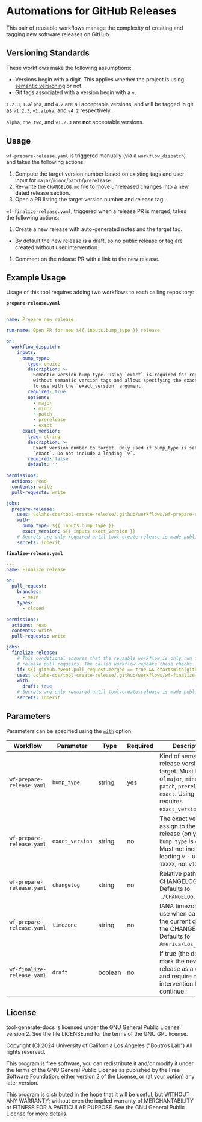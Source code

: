 # Automations for GitHub Releases

This pair of reusable workflows manage the complexity of creating and tagging new software releases on GitHub.

## Versioning Standards

These workflows make the following assumptions:

* Versions begin with a digit. This applies whether the project is using [semantic versioning](https://semver.org/) or not.
* Git tags associated with a version begin with a `v`.

`1.2.3`, `1.alpha`, and `4.2` are all acceptable versions, and will be tagged in git as `v1.2.3`, `v1.alpha`, and `v4.2` respectively.

`alpha`, `one.two`, and `v1.2.3` are **not** acceptable versions.

## Usage

`wf-prepare-release.yaml` is triggered manually (via a `workflow_dispatch`) and takes the following actions:

1. Compute the target version number based on existing tags and user input for `major`/`minor`/`patch`/`prerelease`.
1. Re-write the `CHANGELOG.md` file to move unreleased changes into a new dated release section.
1. Open a PR listing the target version number and release tag.

`wf-finalize-release.yaml`, triggered when a release PR is merged, takes the following actions:

1. Create a new release with auto-generated notes and the target tag.
  * By default the new release is a draft, so no public release or tag are created without user intervention.
1. Comment on the release PR with a link to the new release.

## Example Usage

Usage of this tool requires adding two workflows to each calling repository:

**`prepare-release.yaml`**

```yaml
---
name: Prepare new release

run-name: Open PR for new ${{ inputs.bump_type }} release

on:
  workflow_dispatch:
    inputs:
      bump_type:
        type: choice
        description: >-
          Semantic version bump type. Using `exact` is required for repositories
          without semantic version tags and allows specifying the exact next tag
          to use with the `exact_version` argument.
        required: true
        options:
          - major
          - minor
          - patch
          - prerelease
          - exact
      exact_version:
        type: string
        description: >-
          Exact version number to target. Only used if bump_type is set to
          `exact`. Do not include a leading `v`.
        required: false
        default: ''

permissions:
  actions: read
  contents: write
  pull-requests: write

jobs:
  prepare-release:
    uses: uclahs-cds/tool-create-release/.github/workflows/wf-prepare-release.yaml@v1
    with:
      bump_type: ${{ inputs.bump_type }}
      exact_version: ${{ inputs.exact_version }}
    # Secrets are only required until tool-create-release is made public
    secrets: inherit
```

**`finalize-release.yaml`**

```yaml
---
name: Finalize release

on:
  pull_request:
    branches:
      - main
    types:
      - closed

permissions:
  actions: read
  contents: write
  pull-requests: write

jobs:
  finalize-release:
    # This conditional ensures that the reusable workflow is only run for
    # release pull requests. The called workflow repeats these checks.
    if: ${{ github.event.pull_request.merged == true && startsWith(github.event.pull_request.head.ref, 'automation-create-release') }}
    uses: uclahs-cds/tool-create-release/.github/workflows/wf-finalize-release.yaml@v1
    with:
      draft: true
    # Secrets are only required until tool-create-release is made public
    secrets: inherit
```

## Parameters

Parameters can be specified using the [`with`](https://docs.github.com/en/actions/creating-actions/metadata-syntax-for-github-actions#runsstepswith) option.

| Workflow | Parameter | Type | Required | Description |
| ---- | ---- | ---- | ---- | ---- |
| `wf-prepare-release.yaml` | `bump_type` | string | yes | Kind of semantic release version to target. Must be one of `major`, `minor`, `patch`, `prerelease`, or `exact`. Using `exact` requires `exact_version`. |
| `wf-prepare-release.yaml` | `exact_version` | string | no | The exact version to assign to the next release (only used if `bump_type` is `exact`). Must not include a leading `v` - use `1XXXX`, not `v1XXXX`. |
| `wf-prepare-release.yaml` | `changelog` | string | no | Relative path to the CHANGELOG file. Defaults to `./CHANGELOG.md`. |
| `wf-prepare-release.yaml` | `timezone` | string | no | IANA timezone to use when calculating the current date for the CHANGELOG. Defaults to `America/Los_Angeles`. |
| `wf-finalize-release.yaml` | `draft` | boolean | no | If true (the default), mark the new release as a draft and require manual intervention to continue. |

## License

tool-generate-docs is licensed under the GNU General Public License version 2. See the file LICENSE.md for the terms of the GNU GPL license.

Copyright (C) 2024 University of California Los Angeles ("Boutros Lab") All rights reserved.

This program is free software; you can redistribute it and/or modify it under the terms of the GNU General Public License as published by the Free Software Foundation; either version 2 of the License, or (at your option) any later version.

This program is distributed in the hope that it will be useful, but WITHOUT ANY WARRANTY; without even the implied warranty of MERCHANTABILITY or FITNESS FOR A PARTICULAR PURPOSE. See the GNU General Public License for more details.
